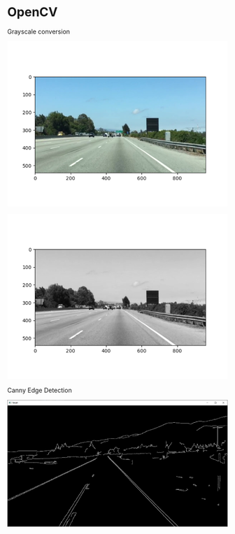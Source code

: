 # OpenCV

Grayscale conversion

![Color](images/Figure_1.png)

![Gray](images/Figure_2.png)

Canny Edge Detection

![Canny](images/Canny.png)